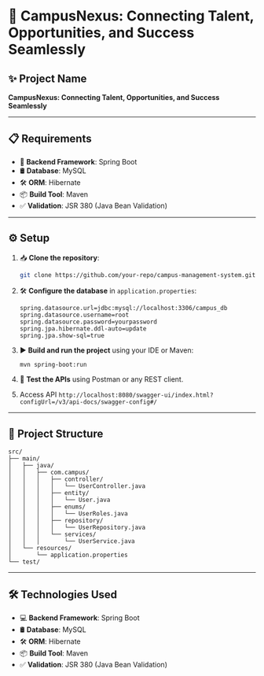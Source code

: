 # 🌟 CampusNexus: Connecting Talent, Opportunities, and Success Seamlessly

## ✨ Project Name

**CampusNexus: Connecting Talent, Opportunities, and Success Seamlessly**

---

## 📋 Requirements

- 🚀 **Backend Framework**: Spring Boot
- 🛢️ **Database**: MySQL
- 🛠️ **ORM**: Hibernate
- 📦 **Build Tool**: Maven
- ✅ **Validation**: JSR 380 (Java Bean Validation)

---

## ⚙️ Setup

1. 📥 **Clone the repository**:
   ```bash
   git clone https://github.com/your-repo/campus-management-system.git
   ```
2. 🛠️ **Configure the database** in `application.properties`:
   ```properties
   spring.datasource.url=jdbc:mysql://localhost:3306/campus_db
   spring.datasource.username=root
   spring.datasource.password=yourpassword
   spring.jpa.hibernate.ddl-auto=update
   spring.jpa.show-sql=true
   ```
3. ▶️ **Build and run the project** using your IDE or Maven:
   ```bash
   mvn spring-boot:run
   ```
4. 🧪 **Test the APIs** using Postman or any REST client.

5. Access API
   ```http://localhost:8080/swagger-ui/index.html?configUrl=/v3/api-docs/swagger-config#/```

---

## 📂 Project Structure

```
src/
├── main/
│   ├── java/
│   │   ├── com.campus/
│   │   │   ├── controller/
│   │   │   │   └── UserController.java
│   │   │   ├── entity/
│   │   │   │   └── User.java
│   │   │   ├── enums/
│   │   │   │   └── UserRoles.java
│   │   │   ├── repository/
│   │   │   │   └── UserRepository.java
│   │   │   └── services/
│   │   │       └── UserService.java
│   └── resources/
│       └── application.properties
└── test/
```

---

## 🛠️ Technologies Used

- 💻 **Backend Framework**: Spring Boot
- 🛢️ **Database**: MySQL
- 🛠️ **ORM**: Hibernate
- 📦 **Build Tool**: Maven
- ✅ **Validation**: JSR 380 (Java Bean Validation)
